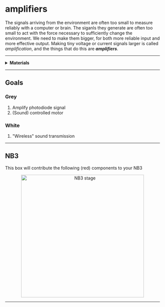 # amplifiers

The signals arriving from the environment are often too small to measure reliably with a computer or brain. The siganls they generate are often too small to act with the force necessary to sufficiently change the environment. We need to make them bigger, for both more reliable input and more effective output. Making tiny voltage or current signals larger is called *amplification*, and the things that do this are ***amplifiers***.

----

<details><summary><b>Materials</b></summary><p>

Contents|Description| # |Data|Link|
:-------|:----------|:-:|:--:|:--:|
LM741|OpAmp|1|[-D-](_data/datasheets/IRF510.pdf)|[-L-](https://uk.farnell.com/vishay/irf510pbf/mosfet-n-100v-5-6a-to-220ab/dp/1653658)
LM386N-4/NOPB|Audio-Amp|2|[-D-](_data/datasheets/IRF510.pdf)|[-L-](https://uk.farnell.com/vishay/irf510pbf/mosfet-n-100v-5-6a-to-220ab/dp/1653658)

</p></details>

----

## Goals

### Grey

1. Amplify photodiode signal
2. (Sound) controlled motor

### White

1. "Wireless" sound transmission


----

## NB3

This box will contribute the following (red) components to your NB3

<p align="center">
<img src="_data/images/NB3_amplifiers.png" alt="NB3 stage" width="400" height="400">
<p>

----
